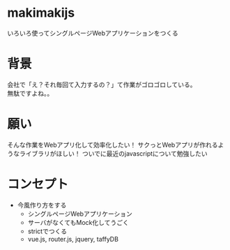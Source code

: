 makimakijs
==========

いろいろ使ってシングルページWebアプリケーションをつくる

# 背景
会社で「え？それ毎回て入力するの？」て作業がゴロゴロしている。  
無駄ですよね。。

# 願い
そんな作業をWebアプリ化して効率化したい！
サクっとWebアプリが作れるようなライブラリがほしい！
ついでに最近のjavascriptについて勉強したい

# コンセプト
- 今風作り方をする
  - シングルページWebアプリケーション
  - サーバがなくてもMock化してうごく
  - strictでつくる
  - vue.js, router.js, jquery, taffyDB
